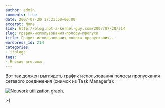 ```yaml
---
author: admin
comments: true
date: 2007-07-20 17:21:50+00:00
excerpt: None
link: http://blog.not-a-kernel-guy.com/2007/07/20/214
slug: график-использования-полосы-пропуск
title: График использования полосы пропускания...
wordpress_id: 214
categories:
- itblogs
tags:
- Всякая всячина
---
```


Вот так должен выглядеть график использования полосы пропускания сетевого соединения (снимок из Task Manager’а):



[![Network utilization graph.](http://blog.not-a-kernel-guy.com/wp-content/uploads/2007/07/network_utilization2.thumbnail.png)](http://blog.not-a-kernel-guy.com/wp-content/uploads/2007/07/network_utilization2.png)



:-)

